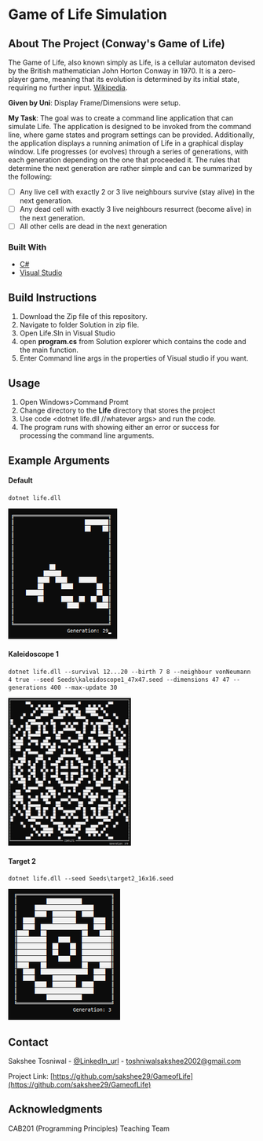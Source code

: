 # Game of Life Simulation

## About The Project (Conway's Game of Life)

The Game of Life, also known simply as Life, is a cellular automaton devised by the British mathematician John Horton Conway in 1970. It is a zero-player game, meaning that its evolution is determined by its initial state, requiring no further input. 
[Wikipedia](https://en.wikipedia.org/wiki/Conway%27s_Game_of_Life).

**Given by Uni**: Display Frame/Dimensions were setup.

**My Task**: The goal was to create a command line application that can simulate Life. The application is designed to be invoked from the command line, where game states and program settings can be provided. Additionally,
the application displays a running animation of Life in a graphical display window. Life progresses (or evolves) through a series of generations, with each generation depending on the one that
proceeded it. The rules that determine the next generation are rather simple and can be summarized by the following:
  - [ ] Any live cell with exactly 2 or 3 live neighbours survive (stay alive) in the next generation.
  - [ ] Any dead cell with exactly 3 live neighbours resurrect (become alive) in the next generation.
  - [ ] All other cells are dead in the next generation

### Built With

* [C#](https://docs.microsoft.com/en-us/dotnet/csharp/)
* [Visual Studio](https://visualstudio.microsoft.com/)

## Build Instructions
1. Download the Zip file of this repository.
2. Navigate to folder Solution in zip file.
3. Open Life.Sln in Visual Studio
4. open **program.cs** from Solution explorer which contains the code and the main function.
5. Enter Command line args in the properties of Visual studio if you want. 


## Usage 
1. Open Windows>Command Promt
2. Change directory to the **Life** directory that stores the project
3. Use code <dotnet life.dll //whatever args> and run the code.
4. The program runs with showing either an error or success for processing the command line arguments.

## Example Arguments 

#### Default
    dotnet life.dll
<img src="https://github.com/sakshee29/GameofLife/blob/main/default.png" alt="Image1"/> 

#### Kaleidoscope 1
    dotnet life.dll --survival 12...20 --birth 7 8 --neighbour vonNeumann 4 true --seed Seeds\kaleidoscope1_47x47.seed --dimensions 47 47 --generations 400 --max-update 30
<img src="https://github.com/sakshee29/GameofLife/blob/main/Kaleidoscope.png" alt="Image2" width="250" height="300"/> 

#### Target 2
    dotnet life.dll --seed Seeds\target2_16x16.seed
<img src="https://github.com/sakshee29/GameofLife/blob/main/target.png" alt="Image3"/> 

## Contact

Sakshee Tosniwal - [@LinkedIn_url](https://www.linkedin.com/in/sakshee-tosniwal-32a0a8188/) - toshniwalsakshee2002@gmail.com

Project Link: [https://github.com/sakshee29/GameofLife](https://github.com/sakshee29/GameofLife)

## Acknowledgments
CAB201 (Programming Principles) Teaching Team
